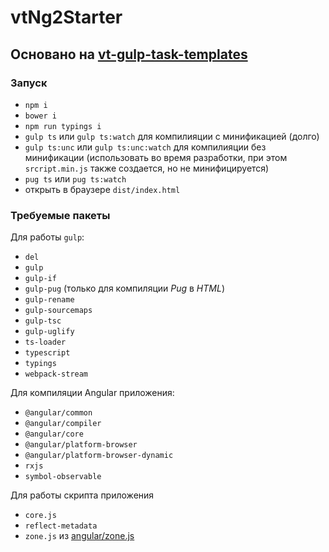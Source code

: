 # vtNg2Starter

## Основано на [vt-gulp-task-templates](https://github.com/Vadiok/vt-gulp-task-templates)

### Запуск

* ``npm i``
* ``bower i``
* ``npm run typings i``
* ``gulp ts`` или ``gulp ts:watch`` для компилияции с минификацией (долго)
* ``gulp ts:unc`` или ``gulp ts:unc:watch`` для компилияции без минификации (использовать во время разработки, при этом ``srcript.min.js`` также создается, но не минифицируется)
* ``pug ts`` или ``pug ts:watch``
* открыть в браузере ``dist/index.html``

### Требуемые пакеты

Для работы ``gulp``:
* ``del``
* ``gulp``
* ``gulp-if``
* ``gulp-pug`` (только для компиляции *Pug* в *HTML*)
* ``gulp-rename``
* ``gulp-sourcemaps``
* ``gulp-tsc``
* ``gulp-uglify``
* ``ts-loader``
* ``typescript``
* ``typings``
* ``webpack-stream``

Для компиляции Angular приложения:
* ``@angular/common``
* ``@angular/compiler``
* ``@angular/core``
* ``@angular/platform-browser``
* ``@angular/platform-browser-dynamic``
* ``rxjs``
* ``symbol-observable``

Для работы скрипта приложения
* ``core.js``
* ``reflect-metadata``
* ``zone.js`` из [angular/zone.js](https://github.com/angular/zone.js)
